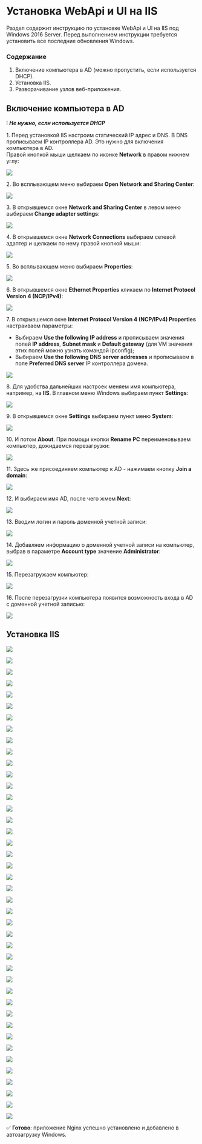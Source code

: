 # Установка WebApi и UI на IIS
Раздел содержит инструкцию по установке WebApi и UI на IIS под Windows 2016 Server. Перед выполнением инструкции требуется установить все последние обновления Windows.

### Содержание

1. Включение компьютера в AD (можно пропустить, если используется DHCP).
2. Установка IIS.
3. Разворачивание узлов веб-приложения.

## Включение компьютера в AD

:grey_exclamation: ***Не нужно, если используется DHCP***

1\. Перед установкой IIS настроим статический IP адрес и DNS. В DNS прописываем IP контроллера AD. Это нужно для включения компьютера в AD.\
Правой кнопкой мыши щелкаем по иконке **Network** в правом нижнем углу:

![](<../../../../.gitbook/assets/install-webapi-ad-1.png>)

2\. Во всплывающем меню выбираем **Open Network and Sharing Center**:

![](<../../../../.gitbook/assets/install-webapi-ad-2.png>)

3\. В открывшемся окне **Network and Sharing Center** в левом меню выбираем **Change adapter settings**:	

![](<../../../../.gitbook/assets/install-webapi-ad-3.png>)

4\. В открывшемся окне **Network Connections** выбираем сетевой адаптер и щелкаем по нему правой кнопкой мыши:

![](<../../../../.gitbook/assets/install-webapi-ad-4.png>)

5\. Во всплывающем меню выбираем **Properties**:

![](<../../../../.gitbook/assets/install-webapi-ad-5.png>)

6\. В открывшемся окне **Ethernet Properties** кликаем по **Internet Protocol Version 4 (NCP/IPv4)**: 

![](<../../../../.gitbook/assets/install-webapi-ad-6.png>)

7\. В открывшемся окне **Internet Protocol Version 4 (NCP/IPv4) Properties** настраиваем параметры:
* Выбираем **Use the following IP address** и прописываем значения полей **IP address**, **Subnet mask** и **Default gateway** (для VM значения этих полей можно узнать командой ipconfig);
* Выбираем **Use the following DNS server addresses** и прописываем в поле **Preferred DNS server** IP контроллера домена.

![](<../../../../.gitbook/assets/install-webapi-ad-7.png>)

8\. Для удобства дальнейших настроек меняем имя компьютера, например, на **IIS**. В главном меню Windows выбираем пункт **Settings**:

![](<../../../../.gitbook/assets/install-webapi-ad-8.png>)

9\. В открывшемся окне **Settings** выбираем пункт меню **System**:

![](<../../../../.gitbook/assets/install-webapi-ad-9.png>)

10\. И потом **About**. При помощи кнопки **Rename PC** переименовываем компьютер, дожидаемся перезагрузки:

![](<../../../../.gitbook/assets/install-webapi-ad-10.png>)

11\. Здесь же присоединяем компьютер к AD - нажимаем кнопку **Join a domain**:

![](<../../../.gitbook/assets/install-webapi-ad-11.png>)

12\. И выбираем имя AD, после чего жмем **Next**:

![](<../../../../.gitbook/assets/install-webapi-ad-12.png>)

13\. Вводим логин и пароль доменной учетной записи:

![](<../../../../.gitbook/assets/install-webapi-ad-13.png>)

14\. Добавляем информацию о доменной учетной записи на компьютер, выбрав в параметре **Account type** значение **Administrator**:

![](<../../../../.gitbook/assets/install-webapi-ad-14.png>)

15\. Перезагружаем компьютер:

![](<../../../../.gitbook/assets/install-webapi-ad-15.png>)

16\. После перезагрузки компьютера появится возможность входа в AD с доменной учетной записью:

![](<../../../../.gitbook/assets/install-webapi-ad-16.png>)

## Установка IIS

![](<../../../.gitbook/assets/install-webapi-iis-1.png>)

![](<../../../.gitbook/assets/install-webapi-iis-2.png>)

![](<../../../.gitbook/assets/install-webapi-iis-3.png>)

![](<../../../.gitbook/assets/install-webapi-iis-4.png>)

![](<../../../.gitbook/assets/install-webapi-iis-5.png>)

![](<../../../.gitbook/assets/install-webapi-iis-6.png>)

![](<../../../.gitbook/assets/install-webapi-iis-7.png>)

![](<../../../.gitbook/assets/install-webapi-iis-8.png>)

![](<../../../.gitbook/assets/install-webapi-iis-9.png>)

![](<../../../.gitbook/assets/install-webapi-iis-10.png>)

![](<../../../.gitbook/assets/install-webapi-iis-11.png>)

![](<../../../.gitbook/assets/>)

![](<../../../.gitbook/assets/>)

![](<../../../.gitbook/assets/>)

![](<../../../.gitbook/assets/>)

![](<../../../.gitbook/assets/>)

![](<../../../.gitbook/assets/>)

![](<../../../.gitbook/assets/>)

![](<../../../.gitbook/assets/>)

![](<../../../.gitbook/assets/>)

![](<../../../.gitbook/assets/>)

![](<../../../.gitbook/assets/>)

![](<../../../.gitbook/assets/>)

![](<../../../.gitbook/assets/>)

![](<../../../.gitbook/assets/>)

![](<../../../.gitbook/assets/>)

![](<../../../.gitbook/assets/>)

![](<../../../.gitbook/assets/>)

![](<../../../.gitbook/assets/>)

![](<../../../.gitbook/assets/>)

![](<../../../.gitbook/assets/>)

![](<../../../.gitbook/assets/>)

![](<../../../.gitbook/assets/>)

![](<../../../.gitbook/assets/>)

![](<../../../.gitbook/assets/>)

![](<../../../.gitbook/assets/>)

![](<../../../.gitbook/assets/>)

![](<../../../.gitbook/assets/>)

![](<../../../.gitbook/assets/>)

![](<../../../.gitbook/assets/>)

![](<../../../.gitbook/assets/>)

![](<../../../.gitbook/assets/>)

:white_check_mark: **Готово**: приложение Nginx успешно установлено и добавлено в автозагрузку Windows.
